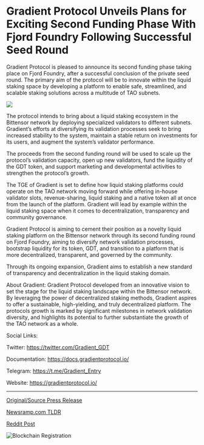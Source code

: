 # Gradient Protocol Unveils Plans for Exciting Second Funding Phase With Fjord Foundry Following Successful Seed Round

Gradient Protocol is pleased to announce its second funding phase taking place on Fjord Foundry, after a successful conclusion of the private seed round. The primary aim of the protocol will be to innovate within the liquid staking space by developing a platform to enable safe, streamlined, and scalable staking solutions across a multitude of TAO subnets.

![](https://blockchainwire.s3.amazonaws.com/FINPR/editor_image/fd8be61d-968c-44cc-aa43-3007061f76f0.png)

The protocol intends to bring about a liquid staking ecosystem in the Bittensor network by deploying specialized validators to different subnets. Gradient’s efforts at diversifying its validation processes seek to bring increased stability to the system, maintain a stable return on investments for its users, and augment the system’s validator performance.

The proceeds from the second funding round will be used to scale up the protocol’s validation capacity, open up new validators, fund the liquidity of the GDT token, and support marketing and developmental activities to strengthen the protocol’s growth.

The TGE of Gradient is set to define how liquid staking platforms could operate on the TAO network moving forward while offering in-house validator slots, revenue-sharing, liquid staking and a native token all at once from the launch of the platform. Gradient will lead by example within the liquid staking space when it comes to decentralization, transparency and community governance.

Gradient Protocol is aiming to cement their position as a novelty liquid staking platform on the Bittensor network through its second funding round on Fjord Foundry, aiming to diversify network validation processes, bootstrap liquidity for its token, GDT, and transition to a platform that is more decentralized, transparent, and governed by the community.

Through its ongoing expansion, Gradient aims to establish a new standard of transparency and decentralization in the liquid staking domain.

About Gradient: Gradient Protocol developed from an innovative vision to set the stage for the liquid staking landscape within the Bittensor network. By leveraging the power of decentralized staking methods, Gradient aspires to offer a sustainable, high-yielding, and truly decentralized platform. The protocols growth is marked by significant milestones in network validation diversity, and highlights its potential to further substantiate the growth of the TAO network as a whole.

Social Links:

Twitter: https://twitter.com/Gradient_GDT

Documentation: https://docs.gradientprotocol.io/

Telegram: https://t.me/Gradient_Entry

Website: https://gradientprotocol.io/ 

---

[Original/Source Press Release](https://blockchainwire.io/press-release/gradient-protocol-unveils-plans-for-exciting-second-funding-phase-with-fjord-foundry-following-successful-seed-round-1)
                    

[Newsramp.com TLDR](None) 



[Reddit Post](https://www.reddit.com/r/technology_press/comments/1bpu14n/gradient_protocol_launches_second_funding_phase/) 



![Blockchain Registration](https://cdn.newsramp.app/blockchainwire/qrcode/243/28/xenoonuy.webp)